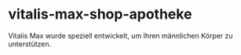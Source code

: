 # vitalis-max-shop-apotheke
Vitalis Max wurde speziell entwickelt, um Ihren männlichen Körper zu unterstützen.
